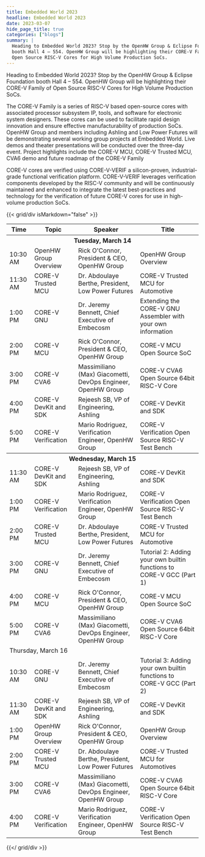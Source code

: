 ```yaml
---
title: Embedded World 2023
headline: Embedded World 2023
date: 2023-03-07
hide_page_title: true
categories: ["blogs"]
summary: |
  Heading to Embedded World 2023? Stop by the OpenHW Group & Eclipse Foundation 
  booth Hall 4 – 554. OpenHW Group will be highlighting their CORE-V Family of 
  Open Source RISC-V Cores for High Volume Production SoCs.
---
```


Heading to Embedded World 2023? Stop by the OpenHW Group & Eclipse Foundation
booth Hall 4 – 554. OpenHW Group will be highlighting their CORE-V Family of
Open Source RISC-V Cores for High Volume Production SoCs.

The CORE-V Family is a series of RISC-V based open-source cores with associated
processor subsystem IP, tools, and software for electronic system designers.
These cores can be used to facilitate rapid design innovation and ensure
effective manufacturability of production SoCs. OpenHW Group and members
including Ashling and Low Power Futures will be demonstrating several working
group projects at Embedded World. Live demos and theater presentations will be
conducted over the three-day event. Project highlights include the CORE-V MCU,
CORE-V Trusted MCU, CVA6 demo and future roadmap of the CORE-V Family

CORE-V cores are verified using CORE-V-VERIF a silicon-proven, industrial-grade
functional verification platform. CORE-V-VERIF leverages verification components
developed by the RISC-V community and will be continuously maintained and
enhanced to integrate the latest best-practices and technology for the
verification of future CORE-V cores for use in high-volume production SoCs.

{{< grid/div isMarkdown="false" >}}
    <table>
        <thead>
            <tr>
                <th>Time</th>
                <th>Topic</th>
                <th>Speaker</th>
                <th>Title</th>
            </tr>
        </thead>
        <tbody>
            <tr>
                <th class="heading-highlight text-center" colspan="4">
                    Tuesday, March 14
                </th>
            </tr>
            <tr>
                <td>10:30 AM</td>
                <td>OpenHW Group Overview</td>
                <td>Rick O'Connor, President & CEO, OpenHW Group</td>
                <td>OpenHW Group Overview</td>
            </tr>
            <tr>
                <td>11:30 AM</td>
                <td>CORE-V Trusted MCU</td>
                <td>Dr. Abdoulaye Berthe, President, Low Power Futures</td>
                <td>CORE-V Trusted MCU for Automotive</td>
            </tr>
            <tr>
                <td>1:00 PM</td>
                <td>CORE-V GNU</td>
                <td>Dr. Jeremy Bennett, Chief Executive of Embecosm</td>
                <td>Extending the CORE-V GNU Assembler with your own information</td>
            </tr>
            <tr>
                <td>2:00 PM</td>
                <td>CORE-V MCU</td>
                <td>Rick O'Connor, President & CEO, OpenHW Group</td>
                <td>CORE-V MCU Open Source SoC</td>
            </tr>
            <tr>
                <td>3:00 PM</td>
                <td>CORE-V CVA6</td>
                <td>Massimiliano (Max) Giacometti, DevOps Engineer, OpenHW Group</td>
                <td>CORE-V CVA6 Open Source 64bit RISC-V Core</td>
            </tr>
            <tr>
                <td>4:00 PM</td>
                <td>CORE-V DevKit and SDK</td>
                <td>Rejeesh SB, VP of Engineering, Ashling</td>
                <td>CORE-V DevKit and SDK</td>
            </tr>
            <tr>
                <td>5:00 PM</td>
                <td>CORE-V Verification</td>
                <td>Mario Rodriguez, Verification Engineer, OpenHW Group</td>
                <td>CORE-V Verification Open Source RISC-V Test Bench</td>
            </tr>
            <tr>
                <th class="heading-highlight text-center" colspan="4">
                    Wednesday, March 15
                </th>
            </tr>
            <tr>
                <td>11:30 AM</td>
                <td>CORE-V DevKit and SDK</td>
                <td>Rejeesh SB, VP of Engineering, Ashling</td>
                <td>CORE-V DevKit and SDK</td>
            </tr>
            <tr>
                <td>1:00 PM</td>
                <td>CORE-V Verification</td>
                <td>Mario Rodriguez, Verification Engineer, OpenHW Group</td>
                <td>CORE-V Verification Open Source RISC-V Test Bench</td>
            </tr>
            <tr>
                <td>2:00 PM</td>
                <td>CORE-V Trusted MCU</td>
                <td>Dr. Abdoulaye Berthe, President, Low Power Futures</td>
                <td>CORE-V Trusted MCU for Automotive</td>
            </tr>
            <tr>
                <td>3:00 PM</td>
                <td>CORE-V GNU</td>
                <td>Dr. Jeremy Bennett, Chief Executive of Embecosm</td>
                <td>
                    Tutorial 2: Adding your own builtin functions to CORE-V GCC (Part 1)
                </td>
            </tr>
            <tr>
                <td>4:00 PM</td>
                <td>CORE-V MCU</td>
                <td>Rick O'Connor, President & CEO, OpenHW Group</td>
                <td>CORE-V MCU Open Source SoC</td>
            </tr>
            <tr>
                <td>5:00 PM</td>
                <td>CORE-V CVA6</td>
                <td>Massimiliano (Max) Giacometti, DevOps Engineer, OpenHW Group</td>
                <td>CORE-V CVA6 Open Source 64bit RISC-V Core</td>
            </tr>
            <tr>
                <td class="heading-highlight text-center" colspan="4">
                    Thursday, March 16
                </td>
            </tr>
            <tr>
                <td>10:30 AM</td>
                <td>CORE-V GNU</td>
                <td>Dr. Jeremy Bennett, Chief Executive of Embecosm</td>
                <td>
                    Tutorial 3: Adding your own builtin functions to CORE-V GCC (Part 2)
                </td>
            </tr>
            <tr>
                <td>11:30 AM</td>
                <td>CORE-V DevKit and SDK</td>
                <td>Rejeesh SB, VP of Engineering, Ashling</td>
                <td>CORE-V DevKit and SDK</td>
            </tr>
            <tr>
                <td>1:00 PM</td>
                <td>OpenHW Group Overview</td>
                <td>Rick O'Connor, President & CEO, OpenHW Group</td>
                <td>OpenHW Group Overview</td>
            </tr>
            <tr>
                <td>2:00 PM</td>
                <td>CORE-V Trusted MCU</td>
                <td>Dr. Abdoulaye Berthe, President, Low Power Futures</td>
                <td>CORE-V Trusted MCU for Automotives</td>
            </tr>
            <tr>
                <td>3:00 PM</td>
                <td>CORE-V CVA6</td>
                <td>Massimiliano (Max) Giacometti, DevOps Engineer, OpenHW Group</td>
                <td>CORE-V CVA6 Open Source 64bit RISC-V Core</td>
            </tr>
            <tr>
                <td>4:00 PM</td>
                <td>CORE-V Verification</td>
                <td>Mario Rodriguez, Verification Engineer, OpenHW Group</td>
                <td>CORE-V Verification Open Source RISC-V Test Bench</td>
            </tr>
        </tbody>
    </table>

{{</ grid/div >}}
